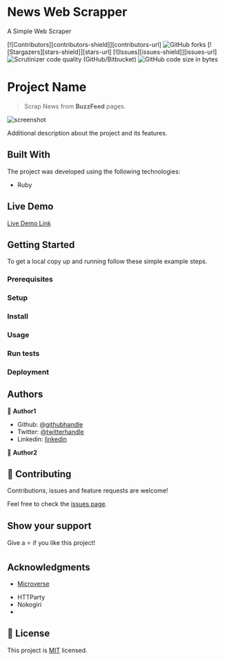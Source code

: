# News Web Scrapper
A Simple Web Scraper

[![Contributors][contributors-shield]][contributors-url]
![GitHub forks](https://img.shields.io/github/forks/genzaraki/newsscrapper)
[![Stargazers][stars-shield]][stars-url]
[![Issues][issues-shield]][issues-url]
![Scrutinizer code quality (GitHub/Bitbucket)](https://img.shields.io/scrutinizer/quality/b/genzaraki/newsscrapper?style=flat-square)
![GitHub code size in bytes](https://img.shields.io/github/languages/code-size/genzaraki/newsscrapper)

# Project Name

> Scrap News from **BuzzFeed** pages.

![screenshot](./app_screenshot.png)

Additional description about the project and its features.

## Built With
The project was developed using the following technologies:

- Ruby

## Live Demo

[Live Demo Link](https://livedemo.com)


## Getting Started

To get a local copy up and running follow these simple example steps.

### Prerequisites

### Setup

### Install

### Usage

### Run tests

### Deployment



## Authors

👤 **Author1**

- Github: [@githubhandle](https://github.com/githubhandle)
- Twitter: [@twitterhandle](https://twitter.com/twitterhandle)
- Linkedin: [linkedin](https://linkedin.com/linkedinhandle)

👤 **Author2**

## 🤝 Contributing

Contributions, issues and feature requests are welcome!

Feel free to check the [issues page](issues/).

## Show your support

Give a ⭐️ if you like this project!

## Acknowledgments
* [Microverse](https://www.microverse.org/)
- HTTParty
- Nokogiri
- 

## 📝 License

This project is [MIT](lic.url) licensed.


<!-- MARKDOWN LINKS & IMAGES -->
<!-- https://www.markdownguide.org/basic-syntax/#reference-style-links -->



